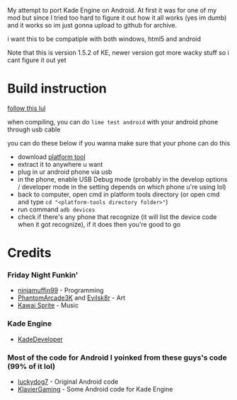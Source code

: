 My attempt to port Kade Engine on Android. At first it was for one of my mod but since I tried too hard to figure it out how it all works (yes im dumb) and it works so im just gonna upload to github for archive.

i want this to be compatiple with both windows, html5 and android

Note that this is version 1.5.2 of KE, newer version got more wacky stuff so i cant figure it out yet

# Build instruction
[follow this lul](https://github.com/luckydog7/Funkin-android)

when compiling, you can do `lime test android` with your android phone through usb cable

you can do these below if you wanna make sure that your phone can do this

 - download [platform tool](https://developer.android.com/studio/releases/platform-tools)
 - extract it to anywhere u want
 - plug in ur android phone via usb
 - in the phone, enable USB Debug mode (probably in the develop options / developer mode in the setting depends on which phone u're using lol)
 - back to computer, open cmd in platform tools directory (or open cmd and type `cd "<platform-tools directory folder>"`)
 - run command `adb devices`
 - check if there's any phone that recognize (it will list the device code when it got recognize), if it does then you're good to go

# Credits
### Friday Night Funkin'
 - [ninjamuffin99](https://twitter.com/ninja_muffin99) - Programming
 - [PhantomArcade3K](https://twitter.com/phantomarcade3k) and [Evilsk8r](https://twitter.com/evilsk8r) - Art
 - [Kawai Sprite](https://twitter.com/kawaisprite) - Music

### Kade Engine
- [KadeDeveloper](https://twitter.com/KadeDeveloper)

### Most of the code for Android I yoinked from these guys's code (99% of it lol)
- [luckydog7](https://www.youtube.com/channel/UCeHXKGpDKo2eqYKVkqCUdaA) - Original Android code
- [KlavierGaming](https://www.youtube.com/channel/UCcaaRaMVhZulqORqfbr17zw) - Some Android code for Kade Engine
